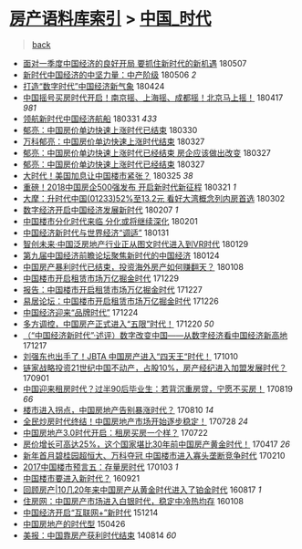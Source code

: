 [房产语料库索引](../../README.md)  > [中国_时代](中国_时代.md)
====
> [back](../README.md)

- [面对一季度中国经济的良好开局 要抓住新时代的新机遇](http://jkwz.applinzi.com/ittc/7100274593812186123.html#%E9%9D%A2%E5%AF%B9%E4%B8%80%E5%AD%A3%E5%BA%A6%E4%B8%AD%E5%9B%BD%E7%BB%8F%E6%B5%8E%E7%9A%84%E8%89%AF%E5%A5%BD%E5%BC%80%E5%B1%80+%E8%A6%81%E6%8A%93%E4%BD%8F%E6%96%B0%E6%97%B6%E4%BB%A3%E7%9A%84%E6%96%B0%E6%9C%BA%E9%81%87) 180507  
- [新时代中国经济的中坚力量：中产阶级](http://jkwz.applinzi.com/ittc/7100122198411052038.html#%E6%96%B0%E6%97%B6%E4%BB%A3%E4%B8%AD%E5%9B%BD%E7%BB%8F%E6%B5%8E%E7%9A%84%E4%B8%AD%E5%9D%9A%E5%8A%9B%E9%87%8F%EF%BC%9A%E4%B8%AD%E4%BA%A7%E9%98%B6%E7%BA%A7) 180506 *2* 
- [打造“数字时代”中国经济新气象](http://jkwz.applinzi.com/ittc/7095579582851974150.html#%E6%89%93%E9%80%A0%E2%80%9C%E6%95%B0%E5%AD%97%E6%97%B6%E4%BB%A3%E2%80%9D%E4%B8%AD%E5%9B%BD%E7%BB%8F%E6%B5%8E%E6%96%B0%E6%B0%94%E8%B1%A1) 180424  
- [中国摇号买房时代开启！南京摇、上海摇、成都摇！北京马上摇！](http://jkwz.applinzi.com/ittc/7092871229809886224.html#%E4%B8%AD%E5%9B%BD%E6%91%87%E5%8F%B7%E4%B9%B0%E6%88%BF%E6%97%B6%E4%BB%A3%E5%BC%80%E5%90%AF%EF%BC%81%E5%8D%97%E4%BA%AC%E6%91%87%E3%80%81%E4%B8%8A%E6%B5%B7%E6%91%87%E3%80%81%E6%88%90%E9%83%BD%E6%91%87%EF%BC%81%E5%8C%97%E4%BA%AC%E9%A9%AC%E4%B8%8A%E6%91%87%EF%BC%81) 180417 *981* 
- [领航新时代中国经济航船](http://jkwz.applinzi.com/ittc/7086656245807449098.html#%E9%A2%86%E8%88%AA%E6%96%B0%E6%97%B6%E4%BB%A3%E4%B8%AD%E5%9B%BD%E7%BB%8F%E6%B5%8E%E8%88%AA%E8%88%B9) 180331 *433* 
- [郁亮：中国房价单边快速上涨时代已结束](http://jkwz.applinzi.com/ittc/7086401375049352203.html#%E9%83%81%E4%BA%AE%EF%BC%9A%E4%B8%AD%E5%9B%BD%E6%88%BF%E4%BB%B7%E5%8D%95%E8%BE%B9%E5%BF%AB%E9%80%9F%E4%B8%8A%E6%B6%A8%E6%97%B6%E4%BB%A3%E5%B7%B2%E7%BB%93%E6%9D%9F) 180330  
- [万科郁亮：中国房价单边快速上涨时代结束](http://jkwz.applinzi.com/ittc/7085151166088610823.html#%E4%B8%87%E7%A7%91%E9%83%81%E4%BA%AE%EF%BC%9A%E4%B8%AD%E5%9B%BD%E6%88%BF%E4%BB%B7%E5%8D%95%E8%BE%B9%E5%BF%AB%E9%80%9F%E4%B8%8A%E6%B6%A8%E6%97%B6%E4%BB%A3%E7%BB%93%E6%9D%9F) 180327  
- [郁亮：中国房价单边快速上涨时代已经结束 房企应该做出改变](http://jkwz.applinzi.com/ittc/7085122252083561489.html#%E9%83%81%E4%BA%AE%EF%BC%9A%E4%B8%AD%E5%9B%BD%E6%88%BF%E4%BB%B7%E5%8D%95%E8%BE%B9%E5%BF%AB%E9%80%9F%E4%B8%8A%E6%B6%A8%E6%97%B6%E4%BB%A3%E5%B7%B2%E7%BB%8F%E7%BB%93%E6%9D%9F+%E6%88%BF%E4%BC%81%E5%BA%94%E8%AF%A5%E5%81%9A%E5%87%BA%E6%94%B9%E5%8F%98) 180327  
- [郁亮：中国房价单边快速上涨时代已经结束](http://jkwz.applinzi.com/ittc/7085100627292324874.html#%E9%83%81%E4%BA%AE%EF%BC%9A%E4%B8%AD%E5%9B%BD%E6%88%BF%E4%BB%B7%E5%8D%95%E8%BE%B9%E5%BF%AB%E9%80%9F%E4%B8%8A%E6%B6%A8%E6%97%B6%E4%BB%A3%E5%B7%B2%E7%BB%8F%E7%BB%93%E6%9D%9F) 180327  
- [大时代！美国加息让中国楼市紧张？](http://jkwz.applinzi.com/ittc/7084378960698016775.html#%E5%A4%A7%E6%97%B6%E4%BB%A3%EF%BC%81%E7%BE%8E%E5%9B%BD%E5%8A%A0%E6%81%AF%E8%AE%A9%E4%B8%AD%E5%9B%BD%E6%A5%BC%E5%B8%82%E7%B4%A7%E5%BC%A0%EF%BC%9F) 180325 *38* 
- [重磅！2018中国房企500强发布 开启新时代新征程](http://jkwz.applinzi.com/ittc/7082937088402261003.html#%E9%87%8D%E7%A3%85%EF%BC%812018%E4%B8%AD%E5%9B%BD%E6%88%BF%E4%BC%81500%E5%BC%BA%E5%8F%91%E5%B8%83+%E5%BC%80%E5%90%AF%E6%96%B0%E6%97%B6%E4%BB%A3%E6%96%B0%E5%BE%81%E7%A8%8B) 180321 *1* 
- [大摩：升时代中国(01233)52%至13.2元 看好大湾概念列内房首选](http://jkwz.applinzi.com/ittc/7075808845144523793.html#%E5%A4%A7%E6%91%A9%EF%BC%9A%E5%8D%87%E6%97%B6%E4%BB%A3%E4%B8%AD%E5%9B%BD%2801233%2952%25%E8%87%B313.2%E5%85%83+%E7%9C%8B%E5%A5%BD%E5%A4%A7%E6%B9%BE%E6%A6%82%E5%BF%B5%E5%88%97%E5%86%85%E6%88%BF%E9%A6%96%E9%80%89) 180302  
- [数字经济开启中国经济发展新时代](http://jkwz.applinzi.com/ittc/7067276730090128400.html#%E6%95%B0%E5%AD%97%E7%BB%8F%E6%B5%8E%E5%BC%80%E5%90%AF%E4%B8%AD%E5%9B%BD%E7%BB%8F%E6%B5%8E%E5%8F%91%E5%B1%95%E6%96%B0%E6%97%B6%E4%BB%A3) 180207 *1* 
- [中国楼市分化时代来临 分化或将继续深化](http://jkwz.applinzi.com/ittc/7065151736904156177.html#%E4%B8%AD%E5%9B%BD%E6%A5%BC%E5%B8%82%E5%88%86%E5%8C%96%E6%97%B6%E4%BB%A3%E6%9D%A5%E4%B8%B4+%E5%88%86%E5%8C%96%E6%88%96%E5%B0%86%E7%BB%A7%E7%BB%AD%E6%B7%B1%E5%8C%96) 180201  
- [中国经济新时代与世界经济“调适”](http://jkwz.applinzi.com/ittc/7064644836982785040.html#%E4%B8%AD%E5%9B%BD%E7%BB%8F%E6%B5%8E%E6%96%B0%E6%97%B6%E4%BB%A3%E4%B8%8E%E4%B8%96%E7%95%8C%E7%BB%8F%E6%B5%8E%E2%80%9C%E8%B0%83%E9%80%82%E2%80%9D) 180131  
- [智创未来·中国泛房地产行业正从图文时代进入到VR时代](http://jkwz.applinzi.com/ittc/7063959563915494407.html#%E6%99%BA%E5%88%9B%E6%9C%AA%E6%9D%A5%C2%B7%E4%B8%AD%E5%9B%BD%E6%B3%9B%E6%88%BF%E5%9C%B0%E4%BA%A7%E8%A1%8C%E4%B8%9A%E6%AD%A3%E4%BB%8E%E5%9B%BE%E6%96%87%E6%97%B6%E4%BB%A3%E8%BF%9B%E5%85%A5%E5%88%B0VR%E6%97%B6%E4%BB%A3) 180129  
- [第九届中国经济前瞻论坛聚焦新时代的中国经济](http://jkwz.applinzi.com/ittc/7062078288858448906.html#%E7%AC%AC%E4%B9%9D%E5%B1%8A%E4%B8%AD%E5%9B%BD%E7%BB%8F%E6%B5%8E%E5%89%8D%E7%9E%BB%E8%AE%BA%E5%9D%9B%E8%81%9A%E7%84%A6%E6%96%B0%E6%97%B6%E4%BB%A3%E7%9A%84%E4%B8%AD%E5%9B%BD%E7%BB%8F%E6%B5%8E) 180124  
- [中国房产暴利时代已结束，投资海外房产如何赚翻天？](http://jkwz.applinzi.com/ittc/7056257499026424839.html#%E4%B8%AD%E5%9B%BD%E6%88%BF%E4%BA%A7%E6%9A%B4%E5%88%A9%E6%97%B6%E4%BB%A3%E5%B7%B2%E7%BB%93%E6%9D%9F%EF%BC%8C%E6%8A%95%E8%B5%84%E6%B5%B7%E5%A4%96%E6%88%BF%E4%BA%A7%E5%A6%82%E4%BD%95%E8%B5%9A%E7%BF%BB%E5%A4%A9%EF%BC%9F) 180108  
- [中国楼市开启租赁市场万亿掘金时代](http://jkwz.applinzi.com/ittc/7052436480629146640.html#%E4%B8%AD%E5%9B%BD%E6%A5%BC%E5%B8%82%E5%BC%80%E5%90%AF%E7%A7%9F%E8%B5%81%E5%B8%82%E5%9C%BA%E4%B8%87%E4%BA%BF%E6%8E%98%E9%87%91%E6%97%B6%E4%BB%A3) 171229  
- [报告：中国楼市开启租赁市场万亿掘金时代](http://jkwz.applinzi.com/ittc/7051687393780827153.html#%E6%8A%A5%E5%91%8A%EF%BC%9A%E4%B8%AD%E5%9B%BD%E6%A5%BC%E5%B8%82%E5%BC%80%E5%90%AF%E7%A7%9F%E8%B5%81%E5%B8%82%E5%9C%BA%E4%B8%87%E4%BA%BF%E6%8E%98%E9%87%91%E6%97%B6%E4%BB%A3) 171227  
- [易居论坛：中国楼市开启租赁市场万亿掘金时代](http://jkwz.applinzi.com/ittc/7051402818609480721.html#%E6%98%93%E5%B1%85%E8%AE%BA%E5%9D%9B%EF%BC%9A%E4%B8%AD%E5%9B%BD%E6%A5%BC%E5%B8%82%E5%BC%80%E5%90%AF%E7%A7%9F%E8%B5%81%E5%B8%82%E5%9C%BA%E4%B8%87%E4%BA%BF%E6%8E%98%E9%87%91%E6%97%B6%E4%BB%A3) 171226  
- [中国经济迎来“品牌时代”](http://jkwz.applinzi.com/ittc/7050567743378555920.html#%E4%B8%AD%E5%9B%BD%E7%BB%8F%E6%B5%8E%E8%BF%8E%E6%9D%A5%E2%80%9C%E5%93%81%E7%89%8C%E6%97%B6%E4%BB%A3%E2%80%9D) 171224  
- [多方调控，中国房产正式进入“五限”时代！](http://jkwz.applinzi.com/ittc/7049166371399664656.html#%E5%A4%9A%E6%96%B9%E8%B0%83%E6%8E%A7%EF%BC%8C%E4%B8%AD%E5%9B%BD%E6%88%BF%E4%BA%A7%E6%AD%A3%E5%BC%8F%E8%BF%9B%E5%85%A5%E2%80%9C%E4%BA%94%E9%99%90%E2%80%9D%E6%97%B6%E4%BB%A3%EF%BC%81) 171220 *50* 
- [（“中国经济新时代”·述评）数字改变中国——从数字经济看中国经济新高地](http://jkwz.applinzi.com/ittc/7047958735513715729.html#%EF%BC%88%E2%80%9C%E4%B8%AD%E5%9B%BD%E7%BB%8F%E6%B5%8E%E6%96%B0%E6%97%B6%E4%BB%A3%E2%80%9D%C2%B7%E8%BF%B0%E8%AF%84%EF%BC%89%E6%95%B0%E5%AD%97%E6%94%B9%E5%8F%98%E4%B8%AD%E5%9B%BD%E2%80%94%E2%80%94%E4%BB%8E%E6%95%B0%E5%AD%97%E7%BB%8F%E6%B5%8E%E7%9C%8B%E4%B8%AD%E5%9B%BD%E7%BB%8F%E6%B5%8E%E6%96%B0%E9%AB%98%E5%9C%B0) 171217  
- [刘强东也出手了！JBTA 中国房产进入“四天王“时代！](http://jkwz.applinzi.com/ittc/7022754261094630416.html#%E5%88%98%E5%BC%BA%E4%B8%9C%E4%B9%9F%E5%87%BA%E6%89%8B%E4%BA%86%EF%BC%81JBTA+%E4%B8%AD%E5%9B%BD%E6%88%BF%E4%BA%A7%E8%BF%9B%E5%85%A5%E2%80%9C%E5%9B%9B%E5%A4%A9%E7%8E%8B%E2%80%9C%E6%97%B6%E4%BB%A3%EF%BC%81) 171010  
- [链家战略投资21世纪中国不动产，占股10%，房产经纪进入加盟发展时代？](http://jkwz.applinzi.com/ittc/7008262171304395793.html#%E9%93%BE%E5%AE%B6%E6%88%98%E7%95%A5%E6%8A%95%E8%B5%8421%E4%B8%96%E7%BA%AA%E4%B8%AD%E5%9B%BD%E4%B8%8D%E5%8A%A8%E4%BA%A7%EF%BC%8C%E5%8D%A0%E8%82%A110%25%EF%BC%8C%E6%88%BF%E4%BA%A7%E7%BB%8F%E7%BA%AA%E8%BF%9B%E5%85%A5%E5%8A%A0%E7%9B%9F%E5%8F%91%E5%B1%95%E6%97%B6%E4%BB%A3%EF%BC%9F) 170901  
- [中国迎来租房时代？过半90后毕业生：若背沉重房贷，宁愿不买房！](http://jkwz.applinzi.com/ittc/7003443145113863184.html#%E4%B8%AD%E5%9B%BD%E8%BF%8E%E6%9D%A5%E7%A7%9F%E6%88%BF%E6%97%B6%E4%BB%A3%EF%BC%9F%E8%BF%87%E5%8D%8A90%E5%90%8E%E6%AF%95%E4%B8%9A%E7%94%9F%EF%BC%9A%E8%8B%A5%E8%83%8C%E6%B2%89%E9%87%8D%E6%88%BF%E8%B4%B7%EF%BC%8C%E5%AE%81%E6%84%BF%E4%B8%8D%E4%B9%B0%E6%88%BF%EF%BC%81) 170819 *66* 
- [楼市进入拐点，中国房地产告别暴涨时代？](http://jkwz.applinzi.com/ittc/7000245457950082064.html#%E6%A5%BC%E5%B8%82%E8%BF%9B%E5%85%A5%E6%8B%90%E7%82%B9%EF%BC%8C%E4%B8%AD%E5%9B%BD%E6%88%BF%E5%9C%B0%E4%BA%A7%E5%91%8A%E5%88%AB%E6%9A%B4%E6%B6%A8%E6%97%B6%E4%BB%A3%EF%BC%9F) 170810 *14* 
- [全民炒房时代终结！中国房地产市场开始逐步稳定！](http://jkwz.applinzi.com/ittc/6995409848349754385.html#%E5%85%A8%E6%B0%91%E7%82%92%E6%88%BF%E6%97%B6%E4%BB%A3%E7%BB%88%E7%BB%93%EF%BC%81%E4%B8%AD%E5%9B%BD%E6%88%BF%E5%9C%B0%E4%BA%A7%E5%B8%82%E5%9C%BA%E5%BC%80%E5%A7%8B%E9%80%90%E6%AD%A5%E7%A8%B3%E5%AE%9A%EF%BC%81) 170728 *24* 
- [中国房地产3.0时代开启：租房买房一个样？](http://jkwz.applinzi.com/ittc/6993059086768538640.html#%E4%B8%AD%E5%9B%BD%E6%88%BF%E5%9C%B0%E4%BA%A73.0%E6%97%B6%E4%BB%A3%E5%BC%80%E5%90%AF%EF%BC%9A%E7%A7%9F%E6%88%BF%E4%B9%B0%E6%88%BF%E4%B8%80%E4%B8%AA%E6%A0%B7%EF%BC%9F) 170722  
- [房价增长可高达25%，这个国家堪比30年前中国房产黄金时代！](http://jkwz.applinzi.com/ittc/6957424731744633860.html#%E6%88%BF%E4%BB%B7%E5%A2%9E%E9%95%BF%E5%8F%AF%E9%AB%98%E8%BE%BE25%25%EF%BC%8C%E8%BF%99%E4%B8%AA%E5%9B%BD%E5%AE%B6%E5%A0%AA%E6%AF%9430%E5%B9%B4%E5%89%8D%E4%B8%AD%E5%9B%BD%E6%88%BF%E4%BA%A7%E9%BB%84%E9%87%91%E6%97%B6%E4%BB%A3%EF%BC%81) 170417 *26* 
- [新年首月碧桂园超恒大、万科夺冠 中国楼市进入寡头垄断竞争时代](http://jkwz.applinzi.com/ittc/6933005399665148932.html#%E6%96%B0%E5%B9%B4%E9%A6%96%E6%9C%88%E7%A2%A7%E6%A1%82%E5%9B%AD%E8%B6%85%E6%81%92%E5%A4%A7%E3%80%81%E4%B8%87%E7%A7%91%E5%A4%BA%E5%86%A0+%E4%B8%AD%E5%9B%BD%E6%A5%BC%E5%B8%82%E8%BF%9B%E5%85%A5%E5%AF%A1%E5%A4%B4%E5%9E%84%E6%96%AD%E7%AB%9E%E4%BA%89%E6%97%B6%E4%BB%A3) 170210  
- [2017中国楼市预言五：存量房时代](http://jkwz.applinzi.com/ittc/6918872490284942340.html#2017%E4%B8%AD%E5%9B%BD%E6%A5%BC%E5%B8%82%E9%A2%84%E8%A8%80%E4%BA%94%EF%BC%9A%E5%AD%98%E9%87%8F%E6%88%BF%E6%97%B6%E4%BB%A3) 170103 *1* 
- [中国楼市要进入新时代？](http://jkwz.applinzi.com/ittc/6880279454353458181.html#%E4%B8%AD%E5%9B%BD%E6%A5%BC%E5%B8%82%E8%A6%81%E8%BF%9B%E5%85%A5%E6%96%B0%E6%97%B6%E4%BB%A3%EF%BC%9F) 160921  
- [回顾房产|10几20年来中国房产从黄金时代进入了铂金时代](http://jkwz.applinzi.com/ittc/6867377903238644741.html#%E5%9B%9E%E9%A1%BE%E6%88%BF%E4%BA%A7%7C10%E5%87%A020%E5%B9%B4%E6%9D%A5%E4%B8%AD%E5%9B%BD%E6%88%BF%E4%BA%A7%E4%BB%8E%E9%BB%84%E9%87%91%E6%97%B6%E4%BB%A3%E8%BF%9B%E5%85%A5%E4%BA%86%E9%93%82%E9%87%91%E6%97%B6%E4%BB%A3) 160817 *1* 
- [住房网：中国房产市场进入白银时代，稳定中冷热均存](http://jkwz.applinzi.com/ittc/6784891107536274436.html#%E4%BD%8F%E6%88%BF%E7%BD%91%EF%BC%9A%E4%B8%AD%E5%9B%BD%E6%88%BF%E4%BA%A7%E5%B8%82%E5%9C%BA%E8%BF%9B%E5%85%A5%E7%99%BD%E9%93%B6%E6%97%B6%E4%BB%A3%EF%BC%8C%E7%A8%B3%E5%AE%9A%E4%B8%AD%E5%86%B7%E7%83%AD%E5%9D%87%E5%AD%98) 160108  
- [中国经济开启“互联网+”新时代](http://jkwz.applinzi.com/ittc/6775690005691499524.html#%E4%B8%AD%E5%9B%BD%E7%BB%8F%E6%B5%8E%E5%BC%80%E5%90%AF%E2%80%9C%E4%BA%92%E8%81%94%E7%BD%91%2B%E2%80%9D%E6%96%B0%E6%97%B6%E4%BB%A3) 151214  
- [中国房地产的时代型](http://jkwz.applinzi.com/ittc/547650611407285719.html#%E4%B8%AD%E5%9B%BD%E6%88%BF%E5%9C%B0%E4%BA%A7%E7%9A%84%E6%97%B6%E4%BB%A3%E5%9E%8B) 150426  
- [美报：中国靠房产获利时代结束](http://jkwz.applinzi.com/ittc/547650611370938979.html#%E7%BE%8E%E6%8A%A5%EF%BC%9A%E4%B8%AD%E5%9B%BD%E9%9D%A0%E6%88%BF%E4%BA%A7%E8%8E%B7%E5%88%A9%E6%97%B6%E4%BB%A3%E7%BB%93%E6%9D%9F) 140814 *60* 
